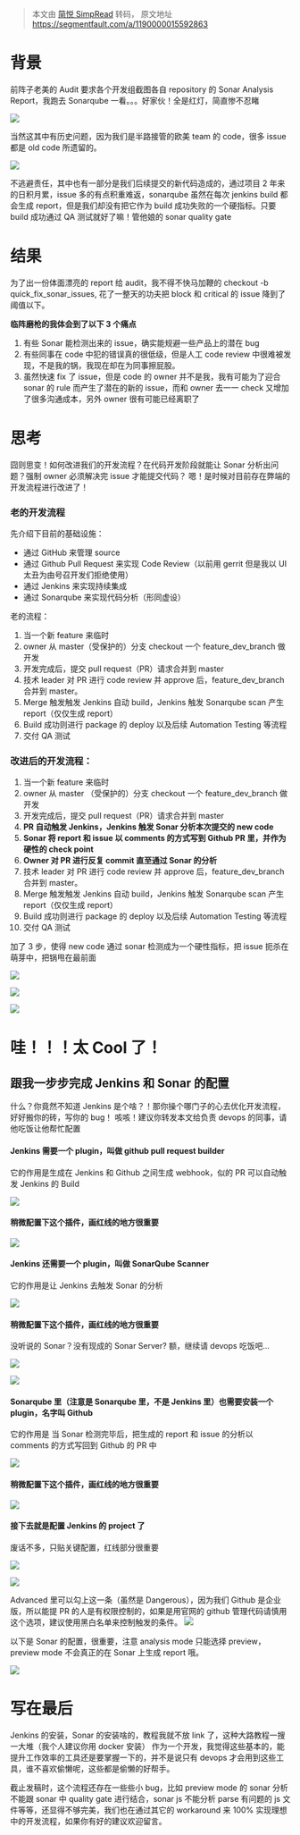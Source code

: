 > 本文由 [简悦 SimpRead](http://ksria.com/simpread/) 转码， 原文地址 https://segmentfault.com/a/1190000015592863

# 背景

前阵子老美的 Audit 要求各个开发组截图各自 repository 的 Sonar Analysis Report，我跑去 Sonarqube 一看。。。好家伙！全是红灯，简直惨不忍睹

![](https://segmentfault.com/img/bVbdAmb?w=1310&h=1204)

当然这其中有历史问题，因为我们是半路接管的欧美 team 的 code，很多 issue 都是 old code 所遗留的。

![](https://segmentfault.com/img/bVbdAmA?w=500&h=327)

不逃避责任，其中也有一部分是我们后续提交的新代码造成的，通过项目 2 年来的日积月累，issue 多的有点积重难返，sonarqube 虽然在每次 jenkins build 都会生成 report，但是我们却没有把它作为 build 成功失败的一个硬指标。只要 build 成功通过 QA 测试就好了嘛！管他娘的 sonar quality gate

# 结果

为了出一份体面漂亮的 report 给 audit，我不得不快马加鞭的 checkout -b quick_fix_sonar_issues, 花了一整天的功夫把 block 和 critical 的 issue 降到了阈值以下。

**临阵磨枪的我体会到了以下 3 个痛点**

1.  有些 Sonar 能检测出来的 issue，确实能规避一些产品上的潜在 bug
2.  有些同事在 code 中犯的错误真的很低级，但是人工 code review 中很难被发现，不是我的锅，我现在却在为同事擦屁股。
3.  虽然快速 fix 了 issue，但是 code 的 owner 并不是我，我有可能为了迎合 sonar 的 rule 而产生了潜在的新的 issue，而和 owner 去一一 check 又增加了很多沟通成本，另外 owner 很有可能已经离职了

# 思考

囧则思变！如何改进我们的开发流程？在代码开发阶段就能让 Sonar 分析出问题？强制 owner 必须解决完 issue 才能提交代码？
嗯！是时候对目前存在弊端的开发流程进行改进了！

### 老的开发流程

先介绍下目前的基础设施：

*   通过 GitHub 来管理 source
*   通过 Github Pull Request 来实现 Code Review（以前用 gerrit 但是我以 UI 太丑为由号召开发们拒绝使用）
*   通过 Jenkins 来实现持续集成
*   通过 Sonarqube 来实现代码分析（形同虚设）

老的流程：

1.  当一个新 feature 来临时
2.  owner 从 master（受保护的）分支 checkout 一个 feature_dev_branch 做开发
3.  开发完成后，提交 pull request（PR）请求合并到 master
4.  技术 leader 对 PR 进行 code review 并 approve 后，feature_dev_branch 合并到 master。
5.  Merge 触发触发 Jenkins 自动 build，Jenkins 触发 Sonarqube scan 产生 report（仅仅生成 report）
6.  Build 成功则进行 package 的 deploy 以及后续 Automation Testing 等流程
7.  交付 QA 测试

### 改进后的开发流程：

1.  当一个新 feature 来临时
2.  owner 从 master （受保护的）分支 checkout 一个 feature_dev_branch 做开发
3.  开发完成后，提交 pull request（PR）请求合并到 master
4.  **PR 自动触发 Jenkins，Jenkins 触发 Sonar 分析本次提交的 new code**
5.  **Sonar 将 report 和 issue 以 comments 的方式写到 Github PR 里，并作为硬性的 check point**
6.  **Owner 对 PR 进行反复 commit 直至通过 Sonar 的分析**
7.  技术 leader 对 PR 进行 code review 并 approve 后，feature_dev_branch 合并到 master。
8.  Merge 触发触发 Jenkins 自动 build，Jenkins 触发 Sonarqube scan 产生 report（仅仅生成 report）
9.  Build 成功则进行 package 的 deploy 以及后续 Automation Testing 等流程
10.  交付 QA 测试

加了 3 步，使得 new code 通过 sonar 检测成为一个硬性指标，把 issue 扼杀在萌芽中，把锅甩在最前面

![](https://segmentfault.com/img/bVbdAtz?w=1564&h=1276)

![](https://segmentfault.com/img/bVbdAtq?w=1552&h=1272)

![](https://segmentfault.com/img/bVbdAzt?w=1706&h=822)

# 哇！！！太 Cool 了！

## 跟我一步步完成 Jenkins 和 Sonar 的配置

什么？你竟然不知道 Jenkins 是个啥？！那你操个哪门子的心去优化开发流程，好好搬你的砖，写你的 bug！
咳咳！建议你转发本文给负责 devops 的同事，请他吃饭让他帮忙配置

#### Jenkins 需要一个 plugin，叫做 github pull request builder

它的作用是生成在 Jenkins 和 Github 之间生成 webhook，似的 PR 可以自动触发 Jenkins 的 Build

![](https://segmentfault.com/img/bVbdAuI?w=2090&h=380)

#### 稍微配置下这个插件，画红线的地方很重要

![](https://segmentfault.com/img/bVbdAvu?w=2594&h=1184)

#### Jenkins 还需要一个 plugin，叫做 SonarQube Scanner

它的作用是让 Jenkins 去触发 Sonar 的分析

![](https://segmentfault.com/img/bVbdAwl?w=2436&h=556)

#### 稍微配置下这个插件，画红线的地方很重要

没听说的 Sonar？没有现成的 Sonar Server? 额，继续请 devops 吃饭吧...

![](https://segmentfault.com/img/bVbdAxr?w=1920&h=868)

![](https://segmentfault.com/img/bVbdAw5?w=1846&h=1114)

#### Sonarqube 里（注意是 Sonarqube 里，不是 Jenkins 里）也需要安装一个 plugin，名字叫 Github

它的作用是 当 Sonar 检测完毕后，把生成的 report 和 issue 的分析以 comments 的方式写回到 Github 的 PR 中

![](https://segmentfault.com/img/bVbdAxG?w=2796&h=608)

#### 稍微配置下这个插件，画红线的地方很重要

![](https://segmentfault.com/img/bVbdAxN?w=1546&h=934)

#### 接下去就是配置 Jenkins 的 project 了

废话不多，只贴关键配置，红线部分很重要

![](https://segmentfault.com/img/bVbdAxR?w=1850&h=1014)

![](https://segmentfault.com/img/bVbdAyl?w=1852&h=940)

Advanced 里可以勾上这一条（虽然是 Dangerous），因为我们 Github 是企业版，所以能提 PR 的人是有权限控制的，如果是用官网的 github 管理代码请慎用这个选项，建议使用黑白名单来控制触发的条件。
![](https://segmentfault.com/img/bVbdAyo?w=1142&h=70)

以下是 Sonar 的配置，很重要，注意 analysis mode 只能选择 preview，preview mode 不会真正的在 Sonar 上生成 report 哦。

![](https://segmentfault.com/img/bVbdAzd?w=2118&h=978)

# 写在最后

Jenkins 的安装，Sonar 的安装啥的，教程我就不放 link 了，这种大路教程一搜一大堆（我个人建议你用 docker 安装）
作为一个开发，我觉得这些基本的，能提升工作效率的工具还是要掌握一下的，并不是说只有 devops 才会用到这些工具，谁不喜欢偷懒呢，这些都是偷懒的好帮手。

截止发稿时，这个流程还存在一些些小 bug，比如 preview mode 的 sonar 分析不能跟 sonar 中 quality gate 进行结合，sonar js 不能分析 parse 有问题的 js 文件等等，还显得不够完美，我们也在通过其它的 workaround 来 100% 实现理想中的开发流程，如果你有好的建议欢迎留言。